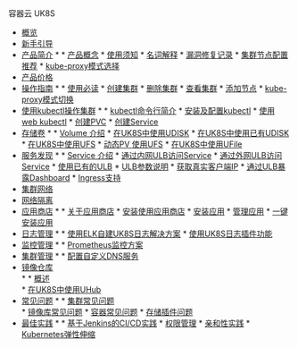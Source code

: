 <div class="sidebar_title icon__uk8s"> 容器云  UK8S</div>

* [概览](/uk8s/README) 
* [新手引导](/uk8s/readme2)
* [产品简介](/uk8s/introduction/README)
    * 
        * [产品概念](/uk8s/introduction/whatisuk8s)
        * [使用须知](/uk8s/introduction/restriction)
        * [名词解释](/uk8s/introduction/concept)
        * [漏洞修复记录](/uk8s/introduction/vulnerability/README)
        * [集群节点配置推荐](/uk8s/introduction/node_requirements)
        * [kube-proxy模式选择](/uk8s/introduction/kubeproxy_mode)
* [产品价格](/uk8s/price)
* [操作指南](/uk8s/userguide/README)
    * 
        * [使用必读](/uk8s/userguide/before_start)
        * [创建集群](/uk8s/userguide/createcluster)
        * [删除集群](/uk8s/userguide/deletecluster)
        * [查看集群](/uk8s/userguide/describecluster)
        * [添加节点](/uk8s/userguide/addnode)
        * [kube-proxy模式切换](/uk8s/userguide/kubeproxy_edit)
* [使用kubectl操作集群](/uk8s/manageviakubectl/README)
    * 
        * [kubectl命令行简介](/uk8s/manageviakubectl/intro_of_kubectl)
        * [安装及配置kubectl](/uk8s/manageviakubectl/connectviakubectl)
        * [使用web kubectl](/uk8s/manageviakubectl/webterminal)
        * [创建PVC](/uk8s/manageviakubectl/createpvc)
        * [创建Service](/uk8s/manageviakubectl/createservice)
* [存储卷](/uk8s/volume/README)
    * 
        * [Volume 介绍](/uk8s/volume/intro)
        * [在UK8S中使用UDISK](/uk8s/volume/udisk)
        * [在UK8S中使用已有UDISK](/uk8s/volume/statusudisk)
        * [在UK8S中使用UFS](/uk8s/volume/ufs)
        * [动态PV 使用UFS](/uk8s/volume/dynamic_ufs)
        * [在UK8S中使用UFile](/uk8s/volume/ufile)
* [服务发现](/uk8s/service/README)
    * 
        * [Service 介绍](/uk8s/service/intro)
        * [通过内网ULB访问Service](/uk8s/service/internalservice)
        * [通过外网ULB访问Service](/uk8s/service/externalservice)
        * [使用已有的ULB](/uk8s/service/ulb_designation)
        * [ULB参数说明](/uk8s/service/annotations)
        * [获取真实客户端IP](/uk8s/service/getresourceip)
        * [通过ULB暴露Dashboard](/uk8s/service/dashboard)
        * [Ingress支持](/uk8s/service/ingress/README)
* [集群网络](/uk8s/network)  
* [网络隔离](/uk8s/networkpolicy)
* [应用商店](/uk8s/helm/README)
    * 
        * [关于应用商店](/uk8s/helm/abouthelm)
        * [安装使用应用商店](/uk8s/helm/init)
        * [安装应用](/uk8s/helm/install)
        * [管理应用](/uk8s/helm/manager)
        * [一键安装应用](/uk8s/helm/installapp)
* [日志管理](/uk8s/log/README)
    * 
        * [使用ELK自建UK8S日志解决方案](/uk8s/log/elastic_filebeat_kibana_solution)
        * [使用UK8S日志插件功能](/uk8s/log/ELKplugin)
* [监控管理](/uk8s/monitor/README.md)
    * 
        * [Prometheus监控方案](/uk8s/monitor/prometheus/README)
* [集群管理](/uk8s/administercluster/README)
    * 
        * [配置自定义DNS服务](/uk8s/administercluster/custom_dns_service)  
* [镜像仓库](/uk8s/dockerhub/README)  
    * 
        * [概述](/uk8s/dockerhub/outline)  
        * [在UK8S中使用UHub](/uk8s/dockerhub/using_uhub_in_uk8s)   
* [常见问题](/uk8s/q/README)
    * 
        * [集群常见问题](/uk8s/q/cluster)  
        * [镜像库常见问题](/uk8s/q/registry) 
        * [容器常见问题](/uk8s/q/container) 
        * [存储插件问题](/uk8s/q/storage)
* [最佳实践](/uk8s/bestpractice/README)
    * 
        * [基于Jenkins的CI/CD实践](/uk8s/bestpractice/cicd)
        * [权限管理](/uk8s/bestpractice/authorization/README)
        * [亲和性实践](/uk8s/bestpractice/affinity)
        * [Kubernetes弹性伸缩](/uk8s/bestpractice/autoscaling/README)
